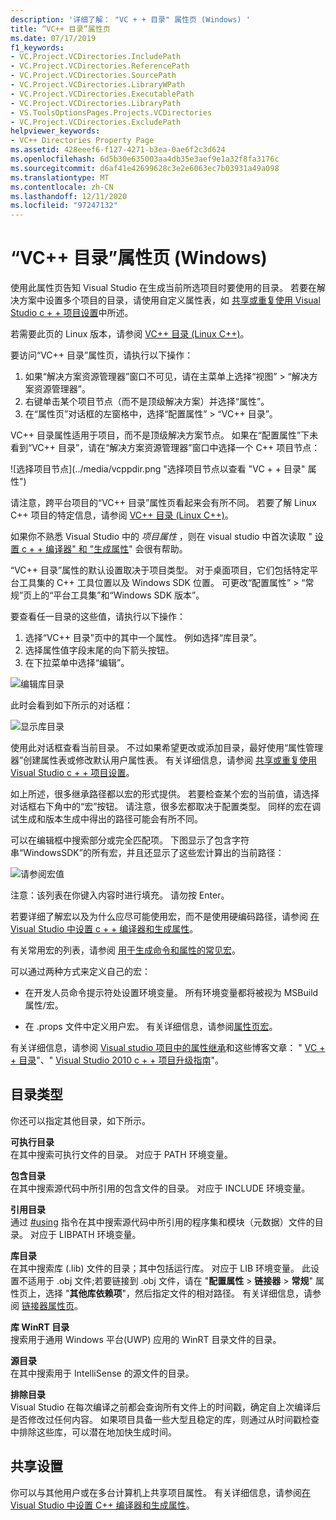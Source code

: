 ```yaml
---
description: '详细了解： "VC + + 目录" 属性页 (Windows) '
title: “VC++ 目录”属性页
ms.date: 07/17/2019
f1_keywords:
- VC.Project.VCDirectories.IncludePath
- VC.Project.VCDirectories.ReferencePath
- VC.Project.VCDirectories.SourcePath
- VC.Project.VCDirectories.LibraryWPath
- VC.Project.VCDirectories.ExecutablePath
- VC.Project.VCDirectories.LibraryPath
- VS.ToolsOptionsPages.Projects.VCDirectories
- VC.Project.VCDirectories.ExcludePath
helpviewer_keywords:
- VC++ Directories Property Page
ms.assetid: 428eeef6-f127-4271-b3ea-0ae6f2c3d624
ms.openlocfilehash: 6d5b30e635003aa4db35e3aef9e1a32f8fa3176c
ms.sourcegitcommit: d6af41e42699628c3e2e6063ec7b03931a49a098
ms.translationtype: MT
ms.contentlocale: zh-CN
ms.lasthandoff: 12/11/2020
ms.locfileid: "97247132"
---
```

# <a name="vc-directories-property-page-windows"></a>“VC++ 目录”属性页 (Windows)

使用此属性页告知 Visual Studio 在生成当前所选项目时要使用的目录。 若要在解决方案中设置多个项目的目录，请使用自定义属性表，如 [共享或重复使用 Visual Studio c + + 项目设置](../create-reusable-property-configurations.md)中所述。

若需要此页的 Linux 版本，请参阅 [VC++ 目录 (Linux C++)](../../linux/prop-pages/directories-linux.md)。

要访问“VC++ 目录”属性页，请执行以下操作：

1. 如果“解决方案资源管理器”窗口不可见，请在主菜单上选择“视图” > “解决方案资源管理器”。
1. 右键单击某个项目节点（而不是顶级解决方案）并选择“属性”。
1. 在“属性页”对话框的左窗格中，选择“配置属性” > “VC++ 目录”。

VC++ 目录属性适用于项目，而不是顶级解决方案节点。 如果在“配置属性”下未看到“VC++ 目录”，请在“解决方案资源管理器”窗口中选择一个 C++ 项目节点：

![选择项目节点](../media/vcppdir.png "选择项目节点以查看 "VC + + 目录" 属性")

请注意，跨平台项目的“VC++ 目录”属性页看起来会有所不同。 若要了解 Linux C++ 项目的特定信息，请参阅 [VC++ 目录 (Linux C++)](../../linux/prop-pages/directories-linux.md)。

如果你不熟悉 Visual Studio 中的 *项目属性* ，则在 visual studio 中首次读取 " [设置 c + + 编译器" 和 "生成属性](../working-with-project-properties.md)" 会很有帮助。

“VC++ 目录”属性的默认设置取决于项目类型。 对于桌面项目，它们包括特定平台工具集的 C++ 工具位置以及 Windows SDK 位置。 可更改“配置属性” > “常规”页上的“平台工具集”和“Windows SDK 版本”。

要查看任一目录的这些值，请执行以下操作：

1. 选择“VC++ 目录”页中的其中一个属性。 例如选择“库目录”。
1. 选择属性值字段末尾的向下箭头按钮。
1. 在下拉菜单中选择“编辑”。

![编辑库目录](../media/vcppdir_libdir_edit.png "用于编辑库路径的对话框")

此时会看到如下所示的对话框：

![显示库目录](../media/vcppdir_libdir.png "用于添加或删除库路径的对话框")

使用此对话框查看当前目录。 不过如果希望更改或添加目录，最好使用“属性管理器”创建属性表或修改默认用户属性表。 有关详细信息，请参阅 [共享或重复使用 Visual Studio c + + 项目设置](../create-reusable-property-configurations.md)。

如上所述，很多继承路径都以宏的形式提供。  若要检查某个宏的当前值，请选择对话框右下角中的“宏”按钮。 请注意，很多宏都取决于配置类型。 同样的宏在调试生成和版本生成中得出的路径可能会有所不同。

可以在编辑框中搜索部分或完全匹配项。 下图显示了包含字符串“WindowsSDK”的所有宏，并且还显示了这些宏计算出的当前路径：

![请参阅宏值](../media/vcppdir_libdir_macros.png "用于编辑宏的对话框")

注意：该列表在你键入内容时进行填充。 请勿按 Enter。

若要详细了解宏以及为什么应尽可能使用宏，而不是使用硬编码路径，请参阅 [在 Visual Studio 中设置 c + + 编译器和生成属性](../working-with-project-properties.md)。

有关常用宏的列表，请参阅 [用于生成命令和属性的常见宏](common-macros-for-build-commands-and-properties.md)。

可以通过两种方式来定义自己的宏：

- 在开发人员命令提示符处设置环境变量。 所有环境变量都将被视为 MSBuild 属性/宏。

- 在 .props 文件中定义用户宏。 有关详细信息，请参阅[属性页宏](../working-with-project-properties.md)。

有关详细信息，请参阅 [Visual studio 项目中的属性继承](../project-property-inheritance.md)和这些博客文章： " [VC + + 目录](/archive/blogs/vsproject/vc-directories)"、" [Visual Studio 2010 c + + 项目升级指南](https://devblogs.microsoft.com/cppblog/visual-studio-2010-c-project-upgrade-guide/)"。

## <a name="directory-types"></a>目录类型

你还可以指定其他目录，如下所示。

**可执行目录**<br/>
在其中搜索可执行文件的目录。 对应于 PATH 环境变量。

**包含目录**<br/>
在其中搜索源代码中所引用的包含文件的目录。 对应于 INCLUDE 环境变量。

**引用目录**<br/>
通过 [#using](../../preprocessor/hash-using-directive-cpp.md) 指令在其中搜索源代码中所引用的程序集和模块（元数据）文件的目录。 对应于 LIBPATH 环境变量。

**库目录**<br/>
在其中搜索库 (.lib) 文件的目录；其中包括运行库。 对应于 LIB 环境变量。 此设置不适用于 .obj 文件;若要链接到 .obj 文件，请在 "**配置属性**  >  **链接器**  >  **常规**" 属性页上，选择 "**其他库依赖项**"，然后指定文件的相对路径。 有关详细信息，请参阅 [链接器属性页](linker-property-pages.md)。

**库 WinRT 目录**<br/>
搜索用于通用 Windows 平台(UWP) 应用的 WinRT 目录文件的目录。

**源目录**<br/>
在其中搜索用于 IntelliSense 的源文件的目录。

**排除目录**<br/>
Visual Studio 在每次编译之前都会查询所有文件上的时间戳，确定自上次编译后是否修改过任何内容。 如果项目具备一些大型且稳定的库，则通过从时间戳检查中排除这些库，可以潜在地加快生成时间。

## <a name="sharing-the-settings"></a>共享设置

你可以与其他用户或在多台计算机上共享项目属性。 有关详细信息，请参阅[在 Visual Studio 中设置 C++ 编译器和生成属性](../working-with-project-properties.md)。
